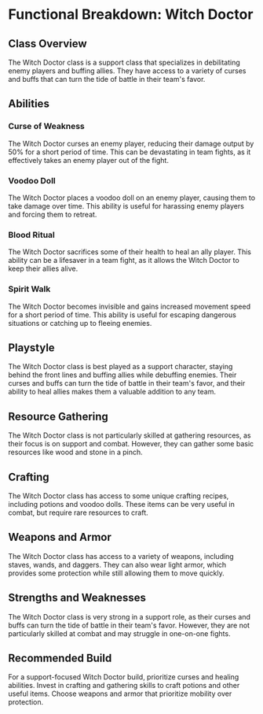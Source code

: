 # Functional Breakdown: Witch Doctor

## Class Overview

The Witch Doctor class is a support class that specializes in debilitating enemy players and buffing allies. They have access to a variety of curses and buffs that can turn the tide of battle in their team's favor.

## Abilities

### Curse of Weakness

The Witch Doctor curses an enemy player, reducing their damage output by 50% for a short period of time. This can be devastating in team fights, as it effectively takes an enemy player out of the fight.

### Voodoo Doll

The Witch Doctor places a voodoo doll on an enemy player, causing them to take damage over time. This ability is useful for harassing enemy players and forcing them to retreat.

### Blood Ritual

The Witch Doctor sacrifices some of their health to heal an ally player. This ability can be a lifesaver in a team fight, as it allows the Witch Doctor to keep their allies alive.

### Spirit Walk

The Witch Doctor becomes invisible and gains increased movement speed for a short period of time. This ability is useful for escaping dangerous situations or catching up to fleeing enemies.

## Playstyle

The Witch Doctor class is best played as a support character, staying behind the front lines and buffing allies while debuffing enemies. Their curses and buffs can turn the tide of battle in their team's favor, and their ability to heal allies makes them a valuable addition to any team.

## Resource Gathering

The Witch Doctor class is not particularly skilled at gathering resources, as their focus is on support and combat. However, they can gather some basic resources like wood and stone in a pinch.

## Crafting

The Witch Doctor class has access to some unique crafting recipes, including potions and voodoo dolls. These items can be very useful in combat, but require rare resources to craft.

## Weapons and Armor

The Witch Doctor class has access to a variety of weapons, including staves, wands, and daggers. They can also wear light armor, which provides some protection while still allowing them to move quickly.

## Strengths and Weaknesses

The Witch Doctor class is very strong in a support role, as their curses and buffs can turn the tide of battle in their team's favor. However, they are not particularly skilled at combat and may struggle in one-on-one fights.

## Recommended Build

For a support-focused Witch Doctor build, prioritize curses and healing abilities. Invest in crafting and gathering skills to craft potions and other useful items. Choose weapons and armor that prioritize mobility over protection.
